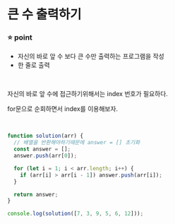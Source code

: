 # 큰 수 출력하기

### :star: point

- 자신의 바로 앞 수 보다 큰 수만 출력하는 프로그램을 작성
- 한 줄로 출력

<br>

자신의 바로 앞 수에 접근하기위해서는 index 번호가 필요하다.

for문으로 순회하면서 index를 이용해보자.

<br>

```js
function solution(arr) {
  // 배열을 반환해야하기때문에 answer = [] 초기화
  const answer = [];
  answer.push(arr[0]);

  for (let i = 1; i < arr.length; i++) {
    if (arr[i] > arr[i - 1]) answer.push(arr[i]);
  }

  return answer;
}

console.log(solution([7, 3, 9, 5, 6, 12]));
```
